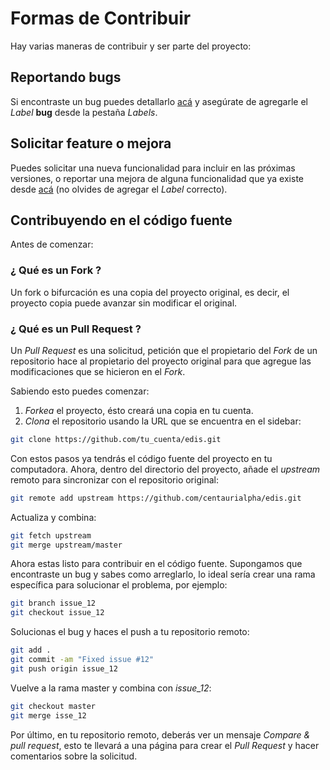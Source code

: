 # Formas de Contribuir

Hay varias maneras de contribuir y ser parte del proyecto:

## Reportando bugs

Si encontraste un bug puedes detallarlo [acá](https://github.com/centaurialpha/edis/issues/new) y asegúrate de agregarle el *Label* **bug** desde la pestaña *Labels*.

## Solicitar feature o mejora

Puedes solicitar una nueva funcionalidad para incluir en las próximas versiones, o reportar una mejora de alguna funcionalidad que ya existe desde [acá](https://github.com/centaurialpha/edis/issues/new) (no olvides de agregar el *Label* correcto).

## Contribuyendo en el código fuente

Antes de comenzar:

### ¿ Qué es un Fork ?

Un fork o bifurcación es una copia del proyecto original, es decir, el proyecto copia puede avanzar sin modificar el original.

### ¿ Qué es un Pull Request ?

Un *Pull Request* es una solicitud, petición que el propietario del *Fork* de un repositorio hace al propietario del proyecto original para que agregue las modificaciones que se hicieron en el *Fork*.

Sabiendo esto puedes comenzar:

1. *Forkea* el proyecto, ésto creará una copia en tu cuenta.
2. *Clona* el repositorio usando la URL que se encuentra en el sidebar:

```bash
git clone https://github.com/tu_cuenta/edis.git
```

Con estos pasos ya tendrás el código fuente del proyecto en tu computadora. Ahora, dentro del directorio del proyecto, añade el *upstream* remoto para sincronizar con el repositorio original:

```bash
git remote add upstream https://github.com/centaurialpha/edis.git
```

Actualiza y combina:

```bash
git fetch upstream
git merge upstream/master
```

Ahora estas listo para contribuir en el código fuente.
Supongamos que encontraste un bug y sabes como arreglarlo, lo ideal sería crear una rama específica para solucionar el problema, por ejemplo:

```bash
git branch issue_12
git checkout issue_12
```

Solucionas el bug y haces el push a tu repositorio remoto:

```bash
git add .
git commit -am "Fixed issue #12"
git push origin issue_12
```

Vuelve a la rama master y combina con *issue_12*:

```bash
git checkout master
git merge isse_12
```

Por último, en tu repositorio remoto, deberás ver un mensaje *Compare & pull request*, esto te llevará a una página para crear el *Pull Request* y hacer comentarios sobre la solicitud.
